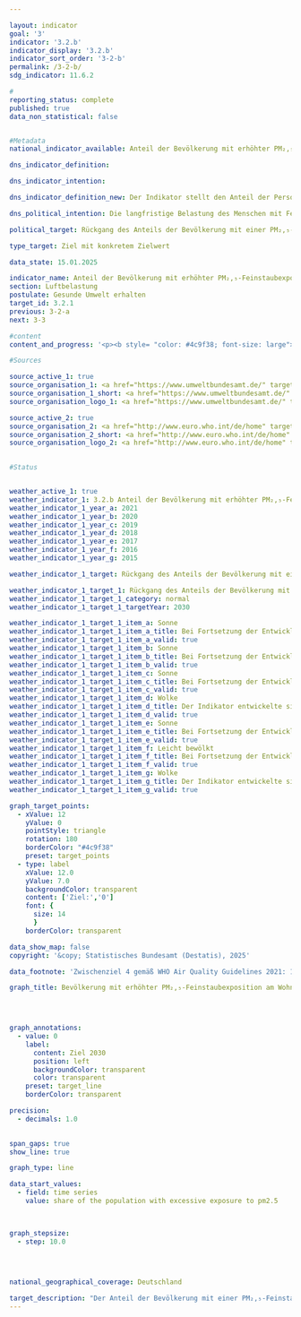 ```yaml
---

layout: indicator        
goal: '3'        
indicator: '3.2.b'        
indicator_display: '3.2.b'        
indicator_sort_order: '3-2-b'        
permalink: /3-2-b/        
sdg_indicator: 11.6.2        

#
reporting_status: complete        
published: true        
data_non_statistical: false        


#Metadata        
national_indicator_available: Anteil der Bevölkerung mit erhöhter PM₂,₅-Feinstaubexposition        

dns_indicator_definition:         

dns_indicator_intention:         

dns_indicator_definition_new: Der Indikator stellt den Anteil der Personen (in %) dar, der an seinem Wohnort im Jahresmittel einer Exposition von mehr als 10&nbsp;Mikrogramm (µg) Feinstaub PM₂,₅ (Staubteilchen mit einem Durchmesser kleiner 2,5&nbsp;Mikrometer) pro Kubikmeter (m³) Luft ausgesetzt war (nur Hintergrundbelastungen, ohne lokale Quellen).        

dns_political_intention: Die langfristige Belastung des Menschen mit Feinstaub kann unter anderem zu Erkrankungen der Atemwege und des Herz-Kreislauf-Systems sowie zu einem erhöhten Risiko für Diabetes Mellitus Typ 2&nbsp;und neurodegenerativen Erkrankungen führen. Zum besseren Schutz der Gesundheit soll daher bis zum Jahr 2030&nbsp;erreicht werden, dass kein Mensch in Deutschland an seinem Wohnort einer Feinstaubkonzentration (PM₂,₅) von mehr als 10&nbsp;Mikrogramm (µg) pro Kubikmeter (m³) Luft im Jahresmittel ausgesetzt ist. Der Zielwert von 10&nbsp;µg/m³ entspricht dem Zwischenziel 4&nbsp;aus den Empfehlungen der Weltgesundheitsorganisation (WHO) in den Air Quality Guidelines. Zudem wurde dieser Wert in der aktualisierten Luftqualitätsrichtlinie der Europäischen Union als gesetzlich einzuhaltender Grenzwert ab dem Jahr 2030&nbsp;festgelegt. Der Indikator ermöglicht die kontinuierliche Überwachung der Trends bei der Entwicklung im Hinblick auf die Zielerreichung.        

political_target: Rückgang des Anteils der Bevölkerung mit einer PM₂,₅-Feinstaubexposition von mehr als 10&nbsp;Mikrogramm pro Kubikmeter im Jahresmittel (entspricht der Höhe des neuen ab 2030&nbsp;einzuhaltenden EU-Grenzwertes für PM₂,₅) bis 2030&nbsp;auf dann 0&nbsp;%        

type_target: Ziel mit konkretem Zielwert        

data_state: 15.01.2025        

indicator_name: Anteil der Bevölkerung mit erhöhter PM₂,₅-Feinstaubexposition        
section: Luftbelastung        
postulate: Gesunde Umwelt erhalten        
target_id: 3.2.1        
previous: 3-2-a        
next: 3-3        

#content         
content_and_progress: '<p><b style= "color: #4c9f38; font-size: large">3.2.b Anteil der Bevölkerung mit erhöhter PM₂,₅-Feinstaubexposition</b><br><br>Der Indikator stellt den Anteil der Bevölkerung dar, der an seinem Wohnort im Jahresmittel einer Feinstaubbelastung von mehr als 10&nbsp;Mikrogramm pro Kubikmeter Luft ausgesetzt ist. Feinstaub besteht aus luftgetragenen Partikeln, die eingeatmet werden können und&nbsp;–&nbsp;je nach Partikelgröße&nbsp;–&nbsp;tief in die Lunge oder sogar in den Blutkreislauf gelangen. Bis 2021&nbsp;bezog sich der Indikator auf Partikel mit einem Durchmesser von höchstens 10&nbsp;Mikrometern (PM₁₀). Mit der Fortschreibung der Deutschen Nachhaltigkeitsstrategie 2025&nbsp;wurde der Fokus auf kleinere Partikel bis zu 2,5&nbsp;Mikrometern (PM₂,₅) gelegt, da diese hinsichtlich ihrer gesundheitlichen Auswirkungen als besonders relevant gelten.<br><br>Das politisch festgelegte Ziel ist, dass spätestens 2030&nbsp;niemand mehr an seinem Wohnort einer Feinstaubbelastung von über 10&nbsp;Mikrogramm PM₂,₅ pro Kubikmeter Luft im Jahresmittel ausgesetzt ist. Dieser Wert entspricht dem Zwischenziel 4&nbsp;der im Jahr 2021&nbsp;veröffentlichten Leitlinien für Luftqualität der Weltgesundheitsorganisation (WHO). Der von der WHO empfohlene Richtwert für PM₂,₅ liegt jedoch bei 5&nbsp;Mikrogramm pro Kubikmeter im Jahresmittel.<br><br>Feinstaub entsteht einerseits direkt&nbsp;–&nbsp;etwa durch industrielle Prozesse zur Energie- und Wärmeerzeugung, in der Landwirtschaft, im Straßenverkehr sowie beim Heizen mit festen Brennstoffen wie Holzöfen oder Kaminen. Andererseits kann Feinstaub auch indirekt durch sogenannte sekundäre Partikelbildung entstehen: Dabei bilden sich Feinstaubpartikel infolge chemischer Reaktionen gasförmiger Vorläufersubstanzen wie Schwefel- und Stickstoffoxiden, Ammoniak oder Kohlenwasserstoffen.<br><br>Die Erfassung der PM₂,₅-Belastung erfolgt anhand einer Kombination aus Modellrechnungen und Messdaten, die vom Umweltbundesamt (UBA) sowie den Bundesländern bereitgestellt werden. Für den Indikator werden ausschließlich Daten von Hintergrundmessstationen in städtischen und ländlichen Gebieten verwendet, die nicht unmittelbar durch lokale Emissionsquellen wie Verkehr oder Industrieanlagen beeinflusst sind. So entsteht ein möglichst repräsentatives Bild der großräumigen Belastung, ohne dass einzelne lokale Belastungsschwerpunkte (<i>Hot Spots</i>) das Ergebnis verzerren.<br><br>Der Indikator bildet nicht die flächendeckende Einhaltung des Richtwerts ab, sondern berücksichtigt nur Wohnorte abseits signifikanter Emissionsquellen. Er liefert keine Aussagen zur konkreten Belastungshöhe der Gesamtbevölkerung oder zu jahreszeitlichen Schwankungen. Da lokale Belastungsschwerpunkte im Modell nicht berücksichtigt werden, ist davon auszugehen, dass die tatsächliche Anzahl der Personen mit einer PM₂,₅-Exposition über 10&nbsp;Mikrogramm pro Kubikmeter höher liegt als im Indikator dargestellt.<br><br>Im Jahr 2010&nbsp;war die gesamte Bevölkerung einer PM₂,₅-Belastung oberhalb des Schwellenwerts von 10&nbsp;Mikrogramm pro Kubikmeter Luft ausgesetzt. In den Folgejahren sank dieser Anteil deutlich: 2021&nbsp;waren noch 28,2&nbsp;% der Bevölkerung betroffen, im Vorjahr lag der Anteil bereits bei nur 15,0&nbsp;%. Würde hingegen der WHO-Richtwert von 5&nbsp;Mikrogramm pro Kubikmeter als Referenz herangezogen, wäre weiterhin nahezu die gesamte Bevölkerung belastet.<br><br>Neben dem Anteil der Bevölkerung mit erhöhter Exposition ist seit 2010&nbsp;auch die durchschnittliche PM₂,₅-Belastung deutlich gesunken. Im Jahr 2021&nbsp;lag der bevölkerungsgewichtete Jahresmittelwert bei 9,3&nbsp;Mikrogramm pro Kubikmeter&nbsp;–&nbsp;das entspricht einem Rückgang von etwa 42&nbsp;% gegenüber 2010&nbsp;(15,9&nbsp;Mikrogramm pro Kubikmeter).</p>'                

#Sources        

source_active_1: true
source_organisation_1: <a href="https://www.umweltbundesamt.de/" target="_blank" onclick="return confirm_alert('des UBA', 'De')">Umweltbundesamt</a>
source_organisation_1_short: <a href="https://www.umweltbundesamt.de/" target="_blank" onclick="return confirm_alert('des UBA', 'De')">Umweltbundesamt</a>
source_organisation_logo_1: <a href="https://www.umweltbundesamt.de/" target="_blank" onclick="return confirm_alert('des UBA', 'De')"><img src="https://dnsTestEnvironment.github.io/dns-indicators/public/OrgImgDe/uba.png" alt="Umweltbundesamt" title=" Klicken Sie hier um zur Homepage der Organisation Umweltbundesamt zu gelangen." style="height:60px; width:148px; border:transparent"/></a>

source_active_2: true
source_organisation_2: <a href="http://www.euro.who.int/de/home" target="_blank" onclick="return confirm_alert('der WHO', 'De')">Weltgesundheitsorganisation</a>
source_organisation_2_short: <a href="http://www.euro.who.int/de/home" target="_blank" onclick="return confirm_alert('der WHO', 'De')">Weltgesundheitsorganisation</a>
source_organisation_logo_2: <a href="http://www.euro.who.int/de/home" target="_blank" onclick="return confirm_alert('der WHO', 'De')"><img src="https://dnsTestEnvironment.github.io/dns-indicators/public/OrgImgDe/who.png" alt="Weltgesundheitsorganisation" title=" Klicken Sie hier um zur Homepage der Organisation Weltgesundheitsorganisation zu gelangen." style="height:60px; width:148px; border:transparent"/></a>
        

#Status        


weather_active_1: true
weather_indicator_1: 3.2.b Anteil der Bevölkerung mit erhöhter PM₂,₅-Feinstaubexposition
weather_indicator_1_year_a: 2021
weather_indicator_1_year_b: 2020
weather_indicator_1_year_c: 2019
weather_indicator_1_year_d: 2018
weather_indicator_1_year_e: 2017
weather_indicator_1_year_f: 2016
weather_indicator_1_year_g: 2015

weather_indicator_1_target: Rückgang des Anteils der Bevölkerung mit einer PM₂,₅-Feinstaubexposition von mehr als 10 Mikrogramm pro Kubikmeter im Jahresmittel (entspricht der Höhe des neuen ab 2030 einzuhaltenden EU-Grenzwertes für PM₂,₅) bis 2030 auf dann 0 Prozent

weather_indicator_1_target_1: Rückgang des Anteils der Bevölkerung mit einer <b>PM₂,₅-Feinstaubexposition</b> von mehr als 10 Mikrogramm pro Kubikmeter im Jahresmittel (entspricht der Höhe des neuen ab 2030 einzuhaltenden EU-Grenzwertes für PM₂,₅) bis 2030 auf dann <b>0 %</b>
weather_indicator_1_target_1_category: normal
weather_indicator_1_target_1_targetYear: 2030

weather_indicator_1_target_1_item_a: Sonne
weather_indicator_1_target_1_item_a_title: Bei Fortsetzung der Entwicklung aus 2021 wäre der Zielwert erreicht oder um weniger als 5&nbsp;% der Differenz zwischen Zielwert und dem Wert aus 2021 verfehlt worden.
weather_indicator_1_target_1_item_a_valid: true
weather_indicator_1_target_1_item_b: Sonne
weather_indicator_1_target_1_item_b_title: Bei Fortsetzung der Entwicklung aus 2020 wäre der Zielwert erreicht oder um weniger als 5&nbsp;% der Differenz zwischen Zielwert und dem Wert aus 2020 verfehlt worden.
weather_indicator_1_target_1_item_b_valid: true
weather_indicator_1_target_1_item_c: Sonne
weather_indicator_1_target_1_item_c_title: Bei Fortsetzung der Entwicklung aus 2019 wäre der Zielwert erreicht oder um weniger als 5&nbsp;% der Differenz zwischen Zielwert und dem Wert aus 2019 verfehlt worden.
weather_indicator_1_target_1_item_c_valid: true
weather_indicator_1_target_1_item_d: Wolke
weather_indicator_1_target_1_item_d_title: Der Indikator entwickelte sich in 2018 zwar in die gewünschte Richtung auf das Ziel zu, bei Fortsetzung der Entwicklung wäre das Ziel im Zieljahr aber um mehr als 20 % der Differenz zwischen Zielwert und dem Wert aus 2018 verfehlt worden.
weather_indicator_1_target_1_item_d_valid: true
weather_indicator_1_target_1_item_e: Sonne
weather_indicator_1_target_1_item_e_title: Bei Fortsetzung der Entwicklung aus 2017 wäre der Zielwert erreicht oder um weniger als 5&nbsp;% der Differenz zwischen Zielwert und dem Wert aus 2017 verfehlt worden.
weather_indicator_1_target_1_item_e_valid: true
weather_indicator_1_target_1_item_f: Leicht bewölkt
weather_indicator_1_target_1_item_f_title: Bei Fortsetzung der Entwicklung von 2016 wäre das Ziel um mindestens 5&nbsp;%, aber maximal um 20&nbsp;% der Differenz zwischen Zielwert und dem Wert aus 2016 verfehlt worden.
weather_indicator_1_target_1_item_f_valid: true
weather_indicator_1_target_1_item_g: Wolke
weather_indicator_1_target_1_item_g_title: Der Indikator entwickelte sich in 2015 zwar in die gewünschte Richtung auf das Ziel zu, bei Fortsetzung der Entwicklung wäre das Ziel im Zieljahr aber um mehr als 20 % der Differenz zwischen Zielwert und dem Wert aus 2015 verfehlt worden.
weather_indicator_1_target_1_item_g_valid: true        

graph_target_points:
  - xValue: 12
    yValue: 0
    pointStyle: triangle
    rotation: 180
    borderColor: "#4c9f38"
    preset: target_points
  - type: label
    xValue: 12.0
    yValue: 7.0
    backgroundColor: transparent
    content: ['Ziel:','0']
    font: {
      size: 14
      }
    borderColor: transparent        

data_show_map: false        
copyright: '&copy; Statistisches Bundesamt (Destatis), 2025'        

data_footnote: 'Zwischenziel 4 gemäß WHO Air Quality Guidelines 2021: 10 Mikrogramm pro Kubikmeter im Jahresmittel.'        

graph_title: Bevölkerung mit erhöhter PM₂,₅-Feinstaubexposition am Wohnort        

        


graph_annotations:
  - value: 0
    label:
      content: Ziel 2030
      position: left
      backgroundColor: transparent
      color: transparent
    preset: target_line
    borderColor: transparent        

precision: 
  - decimals: 1.0
            

span_gaps: true        
show_line: true        

graph_type: line                

data_start_values: 
  - field: time series
    value: share of the population with excessive exposure to pm2.5        

        

graph_stepsize: 
  - step: 10.0
            

                        

national_geographical_coverage: Deutschland                

target_description: "Der Anteil der Bevölkerung mit einer PM₂,₅-Feinstaubexposition von mehr als 10&nbsp;Mikrogramm pro Kubikmeter im Jahresmittel soll bis 2030&nbsp;auf 0&nbsp;% gesenkt werden.<br><br>• Ausgehend von der Zielformulierung deutet die durchschnittliche Entwicklung seit 2016&nbsp;–&nbsp;trotz des Anstiegs im Jahr 2021&nbsp;–&nbsp;darauf hin, dass das politisch festgelegte Ziel bereits deutlich vor 2030&nbsp;erreicht werden kann. Der Indikator 3.2.b wird für das Jahr 2021&nbsp;mit <b>Sonne</b> bewertet.<br><br><a href='https://dnsUpgradeEnvironment.github.io/site/status'><img src='https://sdg-indikatoren.de/public/Wettersymbole/Sonne.png' title='Bei Fortsetzung der Entwicklung aus 2021&nbsp;wäre der Zielwert erreicht oder um weniger als 5&nbsp;% der Differenz zwischen Zielwert und dem Wert aus 2021&nbsp;verfehlt worden.' alt='Wettersymbol Sonne'/></a>'"        
---
```


